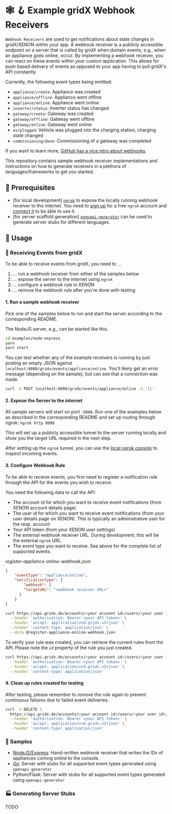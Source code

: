 # :spider_web: :hook: Example gridX Webhook Receivers

`Webhook Receivers` are used to get notifications about state changes in gridX/XENON within your app.
A webhook receiver is a publicly accessible endpoint on a server that is called by gridX when domain events, e.g., when an appliance goes online, occur.
By implementing a webhook receiver, you can react on these events within your custom application. This allows for push based delivery of events as opposed to your app having to pull gridX's API constantly.

Currently, the following event types being emitted:

* `appliance/create`: Appliance was created
* `appliance/offline`: Appliance went offline
* `appliance/online`: Appliance went online
* `inverter/status`: Inverter status has changed
* `gateway/create`: Gateway was created
* `gateway/offline`: Gateway went offline
* `gateway/online`: Gateway went online
* `ev/plugged`: Vehicle was plugged into the charging station, charging state changed
* `commissioning/done`: Commissioning of a gateway was completed

If you want to learn more, [GitHub has a nice intro about webhooks](https://docs.github.com/en/webhooks/about-webhooks).

This repository contains sample webhook receiver implementations and instructions on how to generate receivers in a plethora of languages/frameworks to get you started.

## :toolbox: Prerequisites

* [for local development] [`ngrok`](https://ngrok.com/) to expose the locally running webhook receiver to the internet. You need to [sign up](https://ngrok.com/signup) for a free `ngrok` account and [connect it](https://dashboard.ngrok.com/get-started/setup/macos) to be able to use it.
* [for server scaffold generation] [`openapi-generator`](https://openapi-generator.tech/) can be used to generate server stubs for different languages.

## :bookmark_tabs: Usage

### :incoming_envelope: Receiving Events from gridX

To be able to receive events from gridX, you need to ...

1. ... run a webhook receiver from either of the samples below
2. ... expose the server to the internet using `ngrok`
3. ... configure a webhook rule in XENON
4. ... remove the webhook rule after you're done with testing

#### 1. Run a sample webhook receiver

Pick one of the samples below to run and start the server according to the corresponding README.

The NodeJS server, e.g., can be started like this.

```sh
cd examples/node-express
yarn
yarn start
```

You can test whether any of the example receivers is running by just posting an empty JSON against `localhost:8080/gridx/events/appliance/online`. You'll likely get an error message (depending on the sample), but can see that a connection was made.

```sh
curl -X POST localhost:8080/gridx/events/appliance/online -d '{}'
```

#### 2. Expose the Server to the internet

All sample servers will start on port `:8080`. Run one of the examples below as described in the corresponding README and set up routing through ngrok: `ngrok http 8080`

This will set up a publicly accessible tunnel to the server running locally and show you the target URL required in the next step.

After setting up the `ngrok` tunnel, you can use the [local ngrok console](http://127.0.0.1:4040/inspect/http) to inspect incoming events.

#### 3. Configure Webhook Rule

To be able to receive events, you first need to register a notification rule through the API for the events you wish to receive.

You need the following data to call the API:

* The account id for which you want to receive event notifications (from XENON account details page)
* The user id for which you want to receive event notifications (from your user details page on XENON). This is typically an administrative user for the resp. account
* Your API token (from your XENON user settings)
* The external webhook receiver URL. During development, this will be the external `ngrok` URL.
* The event type you want to receive. See above for the complete list of supported events.

_register-appliance-online-webhook.json_
```json
{
    "eventType": "appliance/online",
    "notificationType": {
        "webhook": {
        "targetURL": "<webhook receiver URL>"
      }
    }
}
```

```sh
curl https://api.gridx.de/accounts/<your account id>/users/<your user id>/notifications/rules \
  --header 'authorization: Bearer <your API token>' \
  --header 'accept: application/vnd.gridx.v2+json' \
  --header 'content-type: application/json' \
  --data @register-appliance-online-webhook.json
```

To verify your rule was created, you can retrieve the current rules from the API. Please note the `id` property of the rule you just created.

```sh
curl https://api.gridx.de/accounts/<your account id>/users/<your user id>/notifications/rules \
  --header 'authorization: Bearer <your API token>' \
  --header 'accept: application/vnd.gridx.v2+json' \
  --header 'content-type: application/json'
```


#### 4. Clean up rules created for testing

After testing, please remember to remove the rule again to prevent continuous failures due to failed event deliveries.

```sh
curl -X DELETE \
  https://api.gridx.de/accounts/<your account id>/users/<your user id>/notifications/rules/<rule id> \
  --header 'authorization: Bearer <your API token>' \
  --header 'accept: application/vnd.gridx.v2+json' \
  --header 'content-type: application/json'
```

### :bento: Samples

* [NodeJS/Express](./examples/node-express/README.md): Hand-written webhook receiver that writes the IDs of appliances coming online to the console.
* [Go](./examples/go-server/README.md): Server with stubs for all supported event types generated using `openapi-generator`
* Python/Flask: Server with stubs for all supported event types generated using `openapi-generator`

### :factory: Generating Server Stubs

TODO
